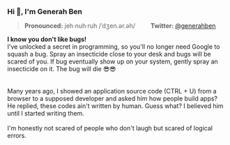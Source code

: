 <h3 align="left" style="display: inline">Hi 👋, I'm Generah Ben</h3>

> <b>Pronounced:</b> jeh·nuh·ruh /ˈdʒen.ər.əh/ &nbsp; &nbsp; &nbsp; &nbsp;
> <b>Twitter: </b>[@generahben](https://twitter.com/generahben)

<b>I know you don't like bugs!</b>
<br/>
I've unlocked a secret in programming, so you'll no longer need Google to squash a bug. Spray an insecticide close to your desk and bugs will be scared of you. If bug eventually show up on your system, gently spray an insecticide on it. The bug will die 😎😎<br/>
<br/><br/>
Many years ago, I showed an application source code (CTRL + U) from a browser to a supposed developer and asked him how people build apps? He replied, these codes ain't written by human. Guess what? I believed him until I started writing them.
<br/><br/>
I'm honestly not scared of people who don't laugh but scared of logical errors.
<br/><br/>
</p>


